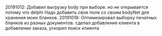 ﻿20191012: Добавил выгрузку body при выборе. но не открывается потому что delphi
Надо добавить свое поле со своим bodyNet для хранения моих бланков.
20191018: Оптимизировал выборку печатных бланков из разных документов. сделал добавление клиента в добавлении заказа, ускорил поиск клиента
